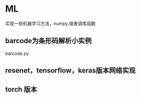 # ML
实现一些机器学习方法，numpy,或者调库函数


## barcode为条形码解析小实例
barcode.py

## resenet，tensorflow，keras版本网络实现

## torch 版本



